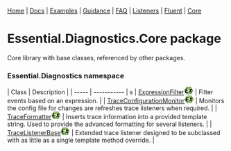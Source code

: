 [Home](../ReadMe.md) | [Docs](ReadMe.md) | [Examples](Examples.md) | [Guidance](Guidance.md) | [FAQ](FAQ.md) | [Listeners](Trace-Listeners.md) | [Fluent](Essential-Diagnostics-Fluent.md) | [Core](Essential-Diagnostics-Core.md)

# Essential.Diagnostics.Core package

Core library with base classes, referenced by other packages.

### Essential.Diagnostics namespace

| Class | Description |
| ----- | ----------- |                                                     s
| [ExpressionFilter](reference/ExpressionFilter.md)![EX](images/ex.png) | Filter events based on an expression. |
| [TraceConfigurationMonitor](reference/TraceConfigurationMonitor.md)![EX](images/ex.png) | Monitors the config file for changes are refreshes trace listeners when required. |
| [TraceFormatter](reference/TraceFormatter.md)![EX](images/ex.png) | Inserts trace information into a provided template string. Used to provide the advanced formatting for several listeners. |
| [TraceListenerBase](reference/TraceListenerBase.md)![EX](images/ex.png) | Extended trace listener designed to be subclassed with as little as a single template method override. |
